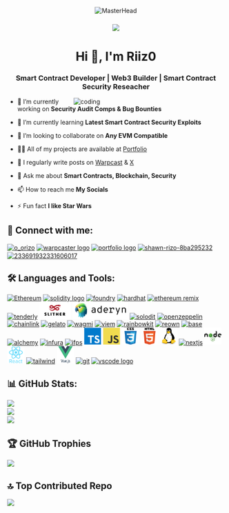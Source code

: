 <p align="center">
  <img src="https://imgs.search.brave.com/Vc8oRKAl4epDrPDAV26SZ1jgxngrCZYE53oio-iim88/rs:fit:860:0:0:0/g:ce/aHR0cHM6Ly90My5m/dGNkbi5uZXQvanBn/LzA3LzM1LzcxLzgy/LzM2MF9GXzczNTcx/ODI1N19HcTIzRmNU/NlJpUkl3UG9iZ09J/ZHJRN1d0U2E4S2hN/Yi5qcGc" alt="MasterHead">
</p>

###

<div align="center">
  <img src="https://visitor-badge.laobi.icu/badge?page_id=Riiz0.Riiz0&"  />
</div>

###

<p align="left"></p>

###

<h1 align="center">Hi 👋, I'm Riiz0</h1>
<h3 align="center">Smart Contract Developer | Web3 Builder | Smart Contract Security Reseacher </h3>
<img align="right" alt="coding" width="350" src="https://imgs.search.brave.com/8Y0_QvEpMgPiEi55fDlnTFdjbD-59EGwBGq88GMBciE/rs:fit:860:0:0:0/g:ce/aHR0cHM6Ly9naWZk/Yi5jb20vaW1hZ2Vz/L2hpZ2gvY29kaW5n/LWFuaW1hdGVkLWxh/cHRvcC1mbG93LXN0/cmVhbS1qYTA0MDEw/cm01bzY4emZrLmdp/Zg.gif">

- 🔭 I’m currently working on **Security Audit Comps & Bug Bounties**

- 🌱 I’m currently learning **Latest Smart Contract Security Exploits**

- 👯 I’m looking to collaborate on **Any EVM Compatible**

- 👨‍💻 All of my projects are available at [Portfolio](https://riiz0.github.io/portfolio/)

- 📝 I regularly write posts on [Warpcast](https://warpcast.com/rizo) & [X](https://x.com/o_orizo)

- 💬 Ask me about **Smart Contracts, Blockchain, Security**

- 📫 How to reach me **My Socials**

- ⚡ Fun fact **I like Star Wars**

###

## 📱 Connect with me:
<p align="left">
<a href="https://twitter.com/o_orizo" target="blank"><img align="center" src="https://raw.githubusercontent.com/rahuldkjain/github-profile-readme-generator/master/src/images/icons/Social/twitter.svg" alt="o_orizo" height="30" width="40" /></a>
<a href="https://warpcast.com/rizo" target="_blank"><img align="center" src="https://imgs.search.brave.com/hO5e_IjaFwbNO-YfXIMcGc5_HrW-3eJJrYOkViuOTRk/rs:fit:32:32:1:0/g:ce/aHR0cDovL2Zhdmlj/b25zLnNlYXJjaC5i/cmF2ZS5jb20vaWNv/bnMvNDgwYjc1NmFh/YjdiMTMwODliMjBj/Y2VmNGQ0OTVjODMy/YzE5NzIzYTQ0YzY0/M2IxY2ExNzZiY2Fj/NGEyMmYzOC93YXJw/Y2FzdC5jb20v" height="30" width="40" alt="warpcaster logo" /></a>
<a href="https://riiz0.github.io/portfolio/" target="_blank"><img align="center" src="https://cdn-icons-png.flaticon.com/128/10453/10453141.png" height="30" width="40" alt="portfolio logo" /></a>
<a href="https://linkedin.com/in/shawn-rizo-8ba295232" target="blank"><img align="center" src="https://raw.githubusercontent.com/rahuldkjain/github-profile-readme-generator/master/src/images/icons/Social/linked-in-alt.svg" alt="shawn-rizo-8ba295232" height="30" width="40" /></a>
<a href="https://discord.gg/233691932331606017" target="blank"><img align="center" src="https://imgs.search.brave.com/zkISrBQncHBgqOwdZCFf-IxPDMARRJI4D_Lezp5v0W8/rs:fit:32:32:1:0/g:ce/aHR0cDovL2Zhdmlj/b25zLnNlYXJjaC5i/cmF2ZS5jb20vaWNv/bnMvOGQwOWJhNTcw/N2RkNmVlZjU3MTc1/M2RhZmFhODk2M2Nh/ZGIyZTY4YmVjMTJm/YWI3OTNlOGEwYjBi/Mjg1MzIxZi9kaXNj/b3JkLmNvbS8" alt="233691932331606017" height="30" width="40" /></a>
</p>

###

## 🛠️ Languages and Tools:
<p align="left">
<a href="https://ethereum.org/en/" target="_blank" rel="noreferrer"> <img src="https://s2.coinmarketcap.com/static/img/coins/200x200/1027.png" height="40" width="40" alt="Ethereum"  /></a>
<a href="https://soliditylang.org/" target="_blank" rel="noreferrer"> <img src="https://cdn.jsdelivr.net/gh/devicons/devicon/icons/solidity/solidity-original.svg" height="40" width="40" alt="solidity logo"  /></a>
<a href="https://book.getfoundry.sh/" target="_blank" rel="noreferrer"> <img src="https://getfoundry.sh/logo.png" height="40" width="40" alt="foundry"  /></a>
<a href="https://hardhat.org/" target="_blank" rel="noreferrer"> <img src="https://icon.icepanel.io/Technology/svg/Hardhat.svg" height="40" width="40" alt="hardhat" /></a>
<a href="https://remix.ethereum.org/" target="_blank" rel="noreferrer"> <img src="https://repository-images.githubusercontent.com/59065830/b62be480-45d2-11ea-9989-803db0f9c44d" height="40" width="40" alt="ethereum remix" /></a>
<a href="https://tenderly.co/" target="_blank" rel="noreferrer"> <img src="https://imgs.search.brave.com/PXbiqEOydEDvgdEF0_KA2nDDmuXbW4Mhb_LnCjAOKV4/rs:fit:500:0:0:0/g:ce/aHR0cHM6Ly9jYW1v/LmdpdGh1YnVzZXJj/b250ZW50LmNvbS83/NTU0MTZhMThmMTNm/ZDM1MzA2YmJlYjNk/ZDU2Yzg3ZDU3M2Zl/NTVmNzYwZWE4MjE5/MmRkODAzMzQzNGNl/YzEwLzY4NzQ3NDcw/NzMzYTJmMmY3Mzc0/NmY3MjYxNjc2NTJl/Njc2ZjZmNjc2YzY1/NjE3MDY5NzMyZTYz/NmY2ZDJmNzQ2NTZl/NjQ2NTcyNmM3OTJk/NzA3NTYyNmM2OTYz/MmQ2MTczNzM2NTc0/NzMyZjc0NjU2ZTY0/NjU3MjZjNzkyZDZj/NmY2NzZmMmQ3MDc1/NzI3MDZjNjUyZTcw/NmU2Nw.jpeg" height="40" alt="tenderly" /></a>
<a href="https://github.com/crytic/slither" target="_blank" rel="noreferrer"> <img src="https://raw.githubusercontent.com/crytic/slither/master/logo.png" height="40" alt="slither" /></a>
<a href="https://github.com/Cyfrin/aderyn" target="_blank" rel="noreferrer"> <img src="https://raw.githubusercontent.com/Cyfrin/aderyn/dev/.github/images/aderyn_logo.png" height="40" alt="aderyn" /></a>
<a href="https://solodit.xyz/" target="_blank" rel="noreferrer"> <img src="https://profiles.cyfrin.io/branding/solodit-light-mark.svg" height="40"alt="solodit" /></a>
<a href="https://www.openzeppelin.com/" target="_blank" rel="noreferrer"> <img src="https://avatars.githubusercontent.com/u/20820676?s=280&v=4" height="40" width="40" alt="openzeppelin" /></a>
<a href="https://chain.link/" target="_blank" rel="noreferrer"> <img src="https://globaleducationcoalition.unesco.org/uploads/326_Chainlink_color_logo_O1kmmQ.png" height="40" alt="chainlink" /></a>
<a href="https://www.gelato.network/" target="_blank" rel="noreferrer"> <img src="https://imgs.search.brave.com/KoSbnY71QQOD1itBiQ6kYYLBC7xIh9NIggunwrRdoKY/rs:fit:40:40:1:0/g:ce/aHR0cHM6Ly9jb2lu/LWltYWdlcy5jb2lu/Z2Vja28uY29tL2Nv/aW5zL2ltYWdlcy8x/NTAyNi9sYXJnZS9H/ZWxhdG9fSWNvbl9M/b2dvXzEwMjR4MTAy/NC5wbmc_MTY5NjUx/NDY4Nw" height="40" alt="gelato" /></a>
<a href="https://wagmi.sh/" target="_blank" rel="noreferrer"> <img src="https://wagmi.sh/logo-dark.svg" height="40" width="40" alt="wagmi" /></a>
<a href="https://viem.sh/" target="_blank" rel="noreferrer"> <img src="https://viem.sh/icon-dark.png" height="40" width="40" alt="viem" /></a>
<a href="https://www.rainbowkit.com/" target="_blank" rel="noreferrer"> <img src="https://www.rainbowkit.com/rainbow.svg" height="40" width="40" alt="rainbowkit" /></a>
<a href="https://reown.com/" target="_blank" rel="noreferrer"> <img src="https://reown.com/_next/image?url=https%3A%2F%2Fcdn.sanity.io%2Fimages%2Fuvy10p5b%2Fproduction%2F01495a4964c8df30a7e8859c4f469e67dc9545a2-1024x1024.png&w=256&q=100" height="40" width="40" alt="reown" /></a>
<a href="https://www.base.org/" target="_blank" rel="noreferrer"> <img src="https://www.base.org/_next/static/media/logo.f6fdedfc.svg" height="40" alt="base" /></a>
<a href="https://www.alchemy.com/" target="_blank" rel="noreferrer"> <img src="https://cdn-images-1.medium.com/v2/resize:fit:1200/format:png/1*CdsRz3lSVUId4gN_AdIJPQ.png" height="40" alt="alchemy"  /></a>
<a href="https://www.infura.io/" target="_blank" rel="noreferrer"> <img src="https://images.crunchbase.com/image/upload/c_lpad,h_256,w_256,f_auto,q_auto:eco,dpr_1/blkhxycyoyj4zk4trcjo" height="40" width="40" alt="infura"  /></a>
<a href="https://www.ipfs.com/" target="_blank" rel="noreferrer"> <img src="https://upload.wikimedia.org/wikipedia/commons/1/18/Ipfs-logo-1024-ice-text.png" height="40" width="40" alt="ifps"  /></a>
<a href="https://www.typescriptlang.org/" target="_blank" rel="noreferrer"> <img src="https://raw.githubusercontent.com/devicons/devicon/master/icons/typescript/typescript-original.svg" alt="typescript" width="40" height="40"/></a> 
<a href="https://developer.mozilla.org/en-US/docs/Web/JavaScript" target="_blank" rel="noreferrer"> <img src="https://raw.githubusercontent.com/devicons/devicon/master/icons/javascript/javascript-original.svg" alt="javascript" width="40" height="40"/></a> 
<a href="https://www.w3schools.com/css/" target="_blank" rel="noreferrer"> <img src="https://raw.githubusercontent.com/devicons/devicon/master/icons/css3/css3-original-wordmark.svg" alt="css3" width="40" height="40"/></a> 
<a href="https://www.w3.org/html/" target="_blank" rel="noreferrer"> <img src="https://raw.githubusercontent.com/devicons/devicon/master/icons/html5/html5-original-wordmark.svg" alt="html5" width="40" height="40"/></a> 
<a href="https://www.linux.org/" target="_blank" rel="noreferrer"> <img src="https://raw.githubusercontent.com/devicons/devicon/master/icons/linux/linux-original.svg" alt="linux" width="40" height="40"/></a> 
<a href="https://nextjs.org/" target="_blank" rel="noreferrer"> <img src="https://www.drupal.org/files/project-images/nextjs-icon-dark-background.png" alt="nextjs" width="40" height="40"/></a>
<a href="https://nodejs.org" target="_blank" rel="noreferrer"> <img src="https://raw.githubusercontent.com/devicons/devicon/master/icons/nodejs/nodejs-original-wordmark.svg" alt="nodejs" width="40" height="40"/></a> <a href="https://reactjs.org/" target="_blank" rel="noreferrer"> <img src="https://raw.githubusercontent.com/devicons/devicon/master/icons/react/react-original-wordmark.svg" alt="react" width="40" height="40"/></a>
<a href="https://tailwindcss.com/" target="_blank" rel="noreferrer"> <img src="https://www.vectorlogo.zone/logos/tailwindcss/tailwindcss-icon.svg" alt="tailwind" width="40" height="40"/></a>
<a href="https://vuejs.org/" target="_blank" rel="noreferrer"> <img src="https://raw.githubusercontent.com/devicons/devicon/master/icons/vuejs/vuejs-original-wordmark.svg" alt="vuejs" width="40" height="40"/></a> 
<a href="https://git-scm.com/" target="_blank" rel="noreferrer"> <img src="https://www.vectorlogo.zone/logos/git-scm/git-scm-icon.svg" alt="git" width="40" height="40"/></a> 
<a href="https://code.visualstudio.com/" target="_blank" rel="noreferrer"> <img src="https://cdn.jsdelivr.net/gh/devicons/devicon/icons/vscode/vscode-original.svg" height="40" width="40" alt="vscode logo"  /></a>
</p>

###

## 📊 GitHub Stats:
![](https://github-readme-stats.vercel.app/api?username=Riiz0&theme=dark&hide_border=false&include_all_commits=true&count_private=true)<br/>
![](https://github-readme-streak-stats.herokuapp.com/?user=Riiz0&theme=dark&hide_border=false)<br/>
![](https://github-readme-stats.vercel.app/api/top-langs/?username=Riiz0&theme=dark&hide_border=false&include_all_commits=true&count_private=true&layout=compact)

###

## 🏆 GitHub Trophies
![](https://github-profile-trophy.vercel.app/?username=Riiz0&theme=radical&no-frame=false&no-bg=false&margin-w=4)

###

## 🔝 Top Contributed Repo
![](https://github-contributor-stats.vercel.app/api?username=Riiz0&limit=5&theme=dark&combine_all_yearly_contributions=true)

###
